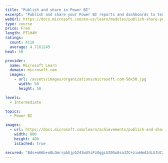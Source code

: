 ```yaml
---
title: "Publish and share in Power BI"
excerpt: "Publish and share your Power BI reports and dashboards to teammates in your organization or to everyone on the web."
webUrl: https://docs.microsoft.com/en-us/learn/modules/publish-share-power-bi/
type: course
price: Free
length: PT1H4M
ratings:
  count: 4118
  average: 4.7161245
heat: 58

provider:
  name: Microsoft Learn
  domain: microsoft.com
  images:
    - url: /assets/images/organizations/microsoft.com-50x50.jpg
      width: 50
      height: 50

levels:
  - Intermediate

topics:
  - Power BI

images:
  - url: https://docs.microsoft.com/learn/achievements/publish-and-share-with-power-bi-desktop-social.png
    width: 800
    height: 400
    isCached: true

secured: "Bds+m66b+o0LOmrrpbUjp5243wUSiPzOggLGZ0Gu0sa3ZC+ziwHmd2diUJUC2TxH7x2yvBx7RwxRwX/Exro5Z1R/KVbYpofl56qplnaywvrCrOReKAkJsrukOdvuZXbwe831vupx9rA99ZWNq5d2Lj/SAKt8R2R4G3q9IIxtPAIvk882OIFTnWiuaG7NLcZ9YmAJbp8Px1WvyHZtftF/MCtx8Ak8g64JV5VTi3Uoun1F4Hg2bIn4h3NjgNQflldOJhwpYrg9u0/p/u8V4ZhIzSYNJbnAM+O9ad7BqOUWty1Y/6TUrppBNi9QP5j1GWNNmDb35L3W7NK71yFMm5BvyEHt3cY2MGOPC016nG0wLKE5PUvGmhqIEzvrRDOqqIPOrh73BX2VtV/ucAhTOiTsf7XRWe3ghTff7FVwhjFxyTc=;izNDWYtpGIML1DAA7yMeFQ=="
---
```



